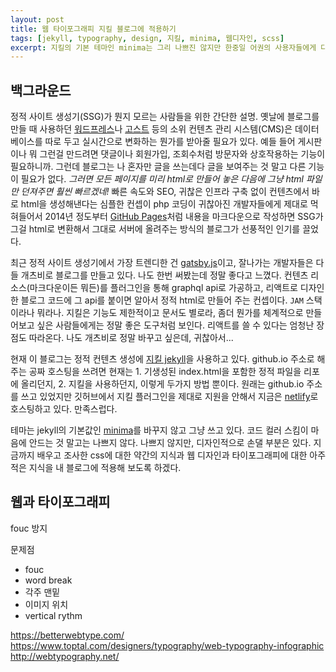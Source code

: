 ```yaml
---
layout: post
title: 웹 타이포그래피 지킬 블로그에 적용하기
tags: [jekyll, typography, design, 지킬, minima, 웹디자인, scss]
excerpt: 지킬의 기본 테마인 minima는 그리 나쁘진 않지만 한중일 어권의 사용자들에게 다소 맞지 않는 부분이 많다. 타이포그래피와 css에 대한 지식을 적용해서 더 나은 사용자경험을 전달해보았다.
---
```


## 백그라운드

정적 사이트 생성기(SSG)가 뭔지 모르는 사람들을 위한 간단한 설명. 옛날에 블로그를 만들 때 사용하던 [워드프레스](https://ko.wordpress.org/)나 [고스트](https://ghost.org/) 등의 소위 컨텐츠 관리 시스템(CMS)은 데이터베이스를 따로 두고 실시간으로 변화하는 뭔가를 받아줄 필요가 있다. 예들 들어 게시판이나 뭐 그런걸 만드려면 댓글이나 회원가입, 조회수처럼 방문자와 상호작용하는 기능이 필요하니까. 그런데 블로그는 나 혼자만 글을 쓰는데다 글을 보여주는 것 말고 다른 기능이 필요가 없다. _그러면 모든 페이지를 미리 html로 만들어 놓은 다음에 그냥 html 파일만 던져주면 훨씬 빠르겠네!_ 빠른 속도와 SEO, 귀찮은 인프라 구축 없이 컨텐츠에서 바로 html을 생성해낸다는 심플한 컨셉이 php 코딩이 귀찮아진 개발자들에게 제대로 먹혀들어서 2014년 정도부터 [GitHub Pages](https://pages.github.com/)처럼 내용을 마크다운으로 작성하면 SSG가 그걸 html로 변환해서 그대로 서버에 올려주는 방식의 블로그가 선풍적인 인기를 끌었다.


최근 정적 사이트 생성기에서 가장 트렌디한 건 [gatsby.js](https://www.gatsbyjs.org/)이고, 잘나가는 개발자들은 다들 개츠비로 블로그를 만들고 있다. 나도 한번 써봤는데 정말 좋다고 느꼈다. 컨텐츠 리소스(마크다운이든 뭐든)를 플러그인을 통해 graphql api로 가공하고, 리액트로 디자인한 블로그 코드에 그 api를 붙이면 알아서 정적 html로 만들어 주는 컨셉이다. `JAM` 스택이라나 뭐라나. 지킬은 기능도 제한적이고 문서도 별로라, 좀더 뭔가를 체계적으로 만들어보고 싶은 사람들에게는 정말 좋은 도구처럼 보인다. 리액트를 쓸 수 있다는 엄청난 장점도 따라온다. 나도 개츠비로 정말 바꾸고 싶은데, 귀찮아서...

현재 이 블로그는 정적 컨텐츠 생성에 [지킬 jekyll](https://jekyllrb.com/)을 사용하고 있다. github.io 주소로 해주는 공짜 호스팅을 쓰려면 현재는 1. 기생성된 index.html을 포함한 정적 파일을 리포에 올리던지, 2. 지킬을 사용하던지, 이렇게 두가지 방법 뿐이다. 원래는 github.io 주소를 쓰고 있었지만 깃허브에서 지킬 플러그인을 제대로 지원을 안해서 지금은 [netlify](https://www.netlify.com/blog/)로 호스팅하고 있다. 만족스럽다.

테마는 jekyll의 기본값인 [minima](https://github.com/jekyll/minima)를 바꾸지 않고 그냥 쓰고 있다. 코드 컬러 스킴이 마음에 안드는 것 말고는 나쁘지 않다. 나쁘지 않지만, 디자인적으로 손댈 부분은 있다. 지금까지 배우고 조사한 css에 대한 약간의 지식과 웹 디자인과 타이포그래피에 대한 아주 적은 지식을 내 블로그에 적용해 보도록 하겠다.

## 웹과 타이포그래피

fouc 방지

문제점
* fouc
* word break
* 각주 맨밑
* 이미지 위치
* vertical rythm


https://betterwebtype.com/
https://www.toptal.com/designers/typography/web-typography-infographic
http://webtypography.net/